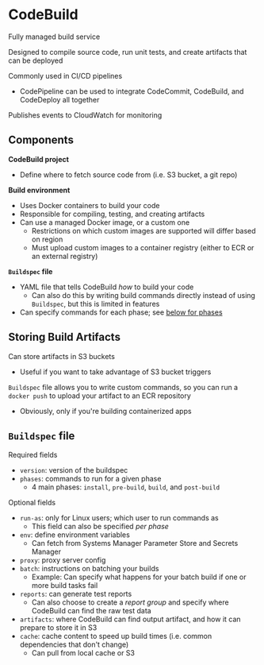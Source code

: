 # CodeBuild

Fully managed build service

Designed to compile source code, run unit tests, and create artifacts that can be deployed

Commonly used in CI/CD pipelines
- CodePipeline can be used to integrate CodeCommit, CodeBuild, and CodeDeploy all together

Publishes events to CloudWatch for monitoring

## Components

**CodeBuild project**
- Define where to fetch source code from (i.e. S3 bucket, a git repo)

**Build environment**
- Uses Docker containers to build your code
- Responsible for compiling, testing, and creating artifacts
- Can use a managed Docker image, or a custom one
	- Restrictions on which custom images are supported will differ based on region
	- Must upload custom images to a container registry (either to ECR or an external registry)

**`Buildspec` file**
- YAML file that tells CodeBuild _how_ to build your code
	- Can also do this by writing build commands directly instead of using `Buildspec`, but this is limited in features
- Can specify commands for each phase; see [below for phases](#buildspec-file)

## Storing Build Artifacts

Can store artifacts in S3 buckets
- Useful if you want to take advantage of S3 bucket triggers

`Buildspec` file allows you to write custom commands, so you can run a `docker push` to upload your artifact to an ECR repository
- Obviously, only if you're building containerized apps

## `Buildspec` file

Required fields
- `version`: version of the buildspec
- `phases`: commands to run for a given phase
	- 4 main phases: `install`, `pre-build`, `build`, and `post-build`

Optional fields
- `run-as`: only for Linux users; which user to run commands as
	- This field can also be specified _per phase_
- `env`: define environment variables
	- Can fetch from Systems Manager Parameter Store and Secrets Manager
- `proxy`: proxy server config
- `batch`: instructions on batching your builds
	- Example: Can specify what happens for your batch build if one or more build tasks fail
- `reports`: can generate test reports
	- Can also choose to create a _report group_ and specify where CodeBuild can find the raw test data
- `artifacts`: where CodeBuild can find output artifact, and how it can prepare to store it in S3
- `cache`: cache content to speed up build times (i.e. common dependencies that don't change)
	- Can pull from local cache or S3
